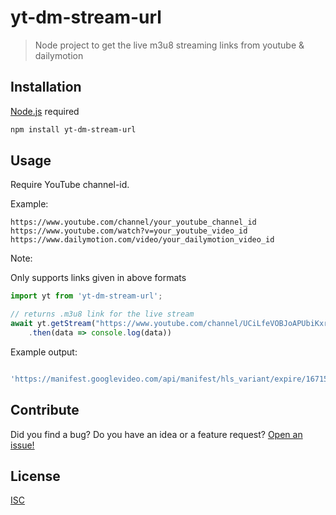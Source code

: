 # yt-dm-stream-url
>  Node project to get the live m3u8 streaming links from youtube & dailymotion

## Installation
[Node.js](https://nodejs.org/en/) required
```bash
npm install yt-dm-stream-url
```

## Usage

Require YouTube channel-id.

Example: 

```https://www.youtube.com/channel/your_youtube_channel_id```
```https://www.youtube.com/watch?v=your_youtube_video_id```
```https://www.dailymotion.com/video/your_dailymotion_video_id```


Note:

Only supports links given in above formats

```js
import yt from 'yt-dm-stream-url';

// returns .m3u8 link for the live stream 
await yt.getStream("https://www.youtube.com/channel/UCiLfeVOBJoAPUbiKxrHBcuw")
    .then(data => console.log(data))
```
Example output:
```js

'https://manifest.googlevideo.com/api/manifest/hls_variant/expire/1671561211/ei/m6uhY42gMteA4-EPlYu0kAM/ip/223.178.21.214/id/2yj5oU6ZfNM.1/source/yt_live_broadcast/requiressl/yes/hfr/1/playlist_duration/30/manifest_duration/30/maudio/1/vprv/1/go/1/pacing/0/nvgoi/1/keepalive/yes/fexp/24001373,24007246/dover/11/itag/0/playlist_type/DVR/sparams/expire,ei,ip,id,source,requiressl,hfr,playlist_duration,manifest_duration,maudio,vprv,go,itag,playlist_type/sig/AOq0QJ8wRQIhAI4HISSkAiN76lFG62EP0h6nN9rob9jUz2_fz3ADyzNfAiAbi-JOQNbbKVpa8dXiu11lpAM_UadQIsrQv2XVMcUi4Q==/file/index.m3u8'

```

## Contribute
Did you find a bug? Do you have an idea or a feature request? [Open an issue!](https://github.com/bhanuagarwal73/yt-dm-stream-url/issues)

## License
[ISC](https://github.com/bhanuagarwal73/yt-dm-stream-url/blob/master/LICENSE)